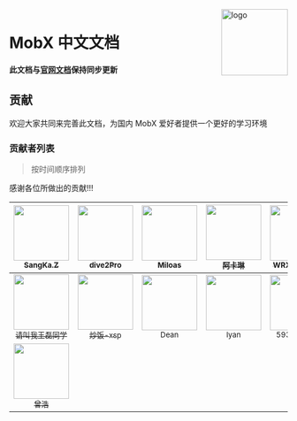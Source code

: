 <img src="docs/mobx.png" alt="logo" height="120" align="right" />

# MobX 中文文档

#### 此文档与[官网文档](https://github.com/mobxjs/mobx)保持同步更新

## 贡献

欢迎大家共同来完善此文档，为国内 MobX 爱好者提供一个更好的学习环境

### 贡献者列表

> 按时间顺序排列

感谢各位所做出的贡献!!!

| [<img src="https://avatars2.githubusercontent.com/u/6177271?v=3" width="100px;"/><br /><sub>SangKa.Z</sub>](https://github.com/SangKa) | [<img src="https://avatars3.githubusercontent.com/u/23192045?v=3" width="100px;"/><br /><sub>dive2Pro</sub>](https://github.com/dive2Pro) | [<img src="https://avatars1.githubusercontent.com/u/11530682?v=3" width="100px;"/><br /><sub>Miloas</sub>](https://github.com/Miloas)| [<img src="https://avatars2.githubusercontent.com/u/7829098?v=3" width="100px;"/><br /><sub>阿卡琳</sub>](https://github.com/hufan-akari) | [<img src="https://avatars2.githubusercontent.com/u/22028470?v=3" width="100px;"/><br /><sub>WRXpowered</sub>](https://github.com/WangRongXuan) | [<img src="https://avatars0.githubusercontent.com/u/2088040?v=3" width="100px;"/><br /><sub>Zou Xin</sub>](https://github.com/ipy) |
| :---: | :---: | :---: | :---: | :---: | :---: |
| [<img src="https://avatars0.githubusercontent.com/u/16449143?v=4" width="100px;"/><br /><sub>请叫我王磊同学</sub>](https://github.com/MrErHu) | [<img src="https://avatars0.githubusercontent.com/u/5120505?v=4" width="100px;"/><br /><sub>炒饭-xsp</sub>](https://github.com/cytle) | [<img src="https://avatars0.githubusercontent.com/u/4645418?v=4" width="100px;"/><br /><sub>Dean</sub>](https://github.com/ghfkui) | [<img src="https://avatars1.githubusercontent.com/u/8045477?v=4" width="100px;"/><br /><sub>lyan</sub>](https://github.com/liuzheng644607) | [<img src="https://avatars3.githubusercontent.com/u/12025346?&v=4" width="100px;"/><br /><sub>593273894</sub>](https://github.com/593273894) | [<img src="https://avatars0.githubusercontent.com/u/13583761?&v=4" width="100px;"/><br /><sub>Zihua Wu</sub>](https://github.com/lucifer1004) |
| [<img src="https://avatars2.githubusercontent.com/u/3961388?&v=4" width="100px;"/><br /><sub>曾浩</sub>](https://github.com/think2011) |
